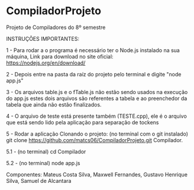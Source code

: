 # CompiladorProjeto

Projeto de Compiladores do 8º semestre

INSTRUÇÕES IMPORTANTES:

1 - Para rodar a o programa é necessário ter o Node.js instalado na sua máquina,
Link para download no site oficial: https://nodejs.org/en/download/

2 - Depois entre na pasta da raíz do projeto pelo terminal e digite "node app.js"

3 - Os arquivos table.js e o fTable.js não estão sendo usados na execução do app.js
estes dois arquivos são referentes a tabela e ao preenchedor da tabela que ainda não estão finalizados.

4 - O arquivo de teste está presente também (TESTE.cpp), ele é o arquivo que está sendo lido pela aplicação para separação de tockens

5 - Rodar a aplicação
Clonando o projeto: (no terminal com o git instalado) git clone https://github.com/matcs06/CompiladorProjeto.git Compilador.

5.1 - (no terminal) cd Compilador

5.2 - (no terminal) node app.js

Componentes:
Mateus Costa Silva,
Maxwell Fernandes,
Gustavo Henrique Silva,
Samuel de Alcantara
